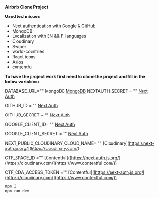 **Airbnb Clone Project**

**Used techniques**
- Next authentication with Google & GitHub
- MongoDB
- Localization with EN && FI languages
- Cloudinary
- Swiper
- world-countries
- React icons
- Axios
- contentful

**To have the project work first need to clone the project and fill in the below variables:**

DATABASE_URL=""     MongoDB  [MongoDB](https://www.mongodb.com/products)
NEXTAUTH_SECRET = ""   [Next Auth](https://next-auth.js.org/)

GITHUB_ID = ""        [Next Auth](https://next-auth.js.org/)

GITHUB_SECRET = "" [Next Auth](https://next-auth.js.org/)

GOOGLE_CLIENT_ID= "" [Next Auth](https://next-auth.js.org/)

GOOGLE_CLIENT_SECRET = "" [Next Auth](https://next-auth.js.org/)

NEXT_PUBLIC_CLOUDINARY_CLOUD_NAME= ""   [Cloudinary](https://next-auth.js.org/](https://cloudinary.com/)

CTF_SPACE_ID =""   [Contentful]([https://next-auth.js.org/](https://cloudinary.com/](https://www.contentful.com/))

CTF_CDA_ACCESS_TOKEN =""  [Contentful]([https://next-auth.js.org/](https://cloudinary.com/](https://www.contentful.com/))

```javascript
npm I
npm run dev
```


  
